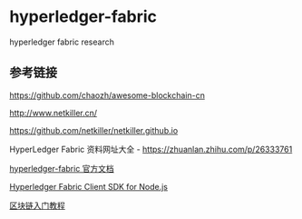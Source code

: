 # hyperledger-fabric

hyperledger fabric research

## 参考链接

https://github.com/chaozh/awesome-blockchain-cn

http://www.netkiller.cn/

https://github.com/netkiller/netkiller.github.io

HyperLedger Fabric 资料网址大全 - https://zhuanlan.zhihu.com/p/26333761

[hyperledger-fabric 官方文档](http://hyperledger-fabric.readthedocs.io/en/latest/index.html)

[Hyperledger Fabric Client SDK for Node.js](https://github.com/hyperledger/fabric-sdk-node)

[区块链入门教程](http://www.ruanyifeng.com/blog/2017/12/blockchain-tutorial.html)
